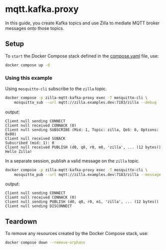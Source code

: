 # mqtt.kafka.proxy

In this guide, you create Kafka topics and use Zilla to mediate MQTT broker messages onto those topics.

## Setup

To `start` the Docker Compose stack defined in the [compose.yaml](compose.yaml) file, use:

```bash
docker compose up -d
```

### Using this example

Using `mosquitto-cli` subscribe to the `zilla` topic.

```bash
docker compose -p zilla-mqtt-kafka-proxy exec -T mosquitto-cli \
    mosquitto_sub --url mqtt://zilla.examples.dev:7183/zilla --debug
```

output:

```text
Client null sending CONNECT
Client null received CONNACK (0)
Client null sending SUBSCRIBE (Mid: 1, Topic: zilla, QoS: 0, Options: 0x00)
Client null received SUBACK
Subscribed (mid: 1): 0
Client null received PUBLISH (d0, q0, r0, m0, 'zilla', ... (12 bytes))
Hello Zilla!
```

In a separate session, publish a valid message on the `zilla` topic.

```bash
docker compose -p zilla-mqtt-kafka-proxy exec -T mosquitto-cli \
    mosquitto_pub --url mqtt://zilla.examples.dev:7183/zilla --message 'Hello Zilla!' --debug
```

output:

```
Client null sending CONNECT
Client null received CONNACK (0)
Client null sending PUBLISH (d0, q0, r0, m1, 'zilla', ... (12 bytes))
Client null sending DISCONNECT
```

## Teardown

To remove any resources created by the Docker Compose stack, use:

```bash
docker compose down --remove-orphans
```

